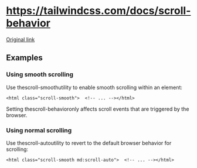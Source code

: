 # https://tailwindcss.com/docs/scroll-behavior

[Original link](https://tailwindcss.com/docs/scroll-behavior)

## Examples

### Using smooth scrolling

Use thescroll-smoothutility to enable smooth scrolling within an element:

```
<html class="scroll-smooth">  <!-- ... --></html>
```

Setting thescroll-behavioronly affects scroll events that are triggered by the browser.

### Using normal scrolling

Use thescroll-autoutility to revert to the default browser behavior for scrolling:

```
<html class="scroll-smooth md:scroll-auto">  <!-- ... --></html>
```

